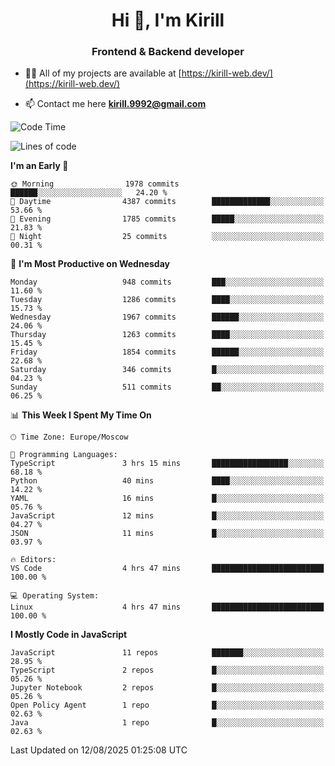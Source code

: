 <h1 align="center">Hi 👋, I'm Kirill</h1>
<h3 align="center">Frontend & Backend developer</h3>

- 👨‍💻 All of my projects are available at [https://kirill-web.dev/](https://kirill-web.dev/)

- 📫 Contact me here **kirill.9992@gmail.com**











<!--START_SECTION:waka-->
![Code Time](http://img.shields.io/badge/Code%20Time-2%2C322%20hrs%208%20mins-blue)

![Lines of code](https://img.shields.io/badge/From%20Hello%20World%20I%27ve%20Written-5.1%20million%20lines%20of%20code-blue)

**I'm an Early 🐤** 

```text
🌞 Morning                1978 commits        ██████░░░░░░░░░░░░░░░░░░░   24.20 % 
🌆 Daytime                4387 commits        █████████████░░░░░░░░░░░░   53.66 % 
🌃 Evening                1785 commits        █████░░░░░░░░░░░░░░░░░░░░   21.83 % 
🌙 Night                  25 commits          ░░░░░░░░░░░░░░░░░░░░░░░░░   00.31 % 
```
📅 **I'm Most Productive on Wednesday** 

```text
Monday                   948 commits         ███░░░░░░░░░░░░░░░░░░░░░░   11.60 % 
Tuesday                  1286 commits        ████░░░░░░░░░░░░░░░░░░░░░   15.73 % 
Wednesday                1967 commits        ██████░░░░░░░░░░░░░░░░░░░   24.06 % 
Thursday                 1263 commits        ████░░░░░░░░░░░░░░░░░░░░░   15.45 % 
Friday                   1854 commits        ██████░░░░░░░░░░░░░░░░░░░   22.68 % 
Saturday                 346 commits         █░░░░░░░░░░░░░░░░░░░░░░░░   04.23 % 
Sunday                   511 commits         ██░░░░░░░░░░░░░░░░░░░░░░░   06.25 % 
```


📊 **This Week I Spent My Time On** 

```text
🕑︎ Time Zone: Europe/Moscow

💬 Programming Languages: 
TypeScript               3 hrs 15 mins       █████████████████░░░░░░░░   68.18 % 
Python                   40 mins             ████░░░░░░░░░░░░░░░░░░░░░   14.22 % 
YAML                     16 mins             █░░░░░░░░░░░░░░░░░░░░░░░░   05.76 % 
JavaScript               12 mins             █░░░░░░░░░░░░░░░░░░░░░░░░   04.27 % 
JSON                     11 mins             █░░░░░░░░░░░░░░░░░░░░░░░░   03.97 % 

🔥 Editors: 
VS Code                  4 hrs 47 mins       █████████████████████████   100.00 % 

💻 Operating System: 
Linux                    4 hrs 47 mins       █████████████████████████   100.00 % 
```

**I Mostly Code in JavaScript** 

```text
JavaScript               11 repos            ███████░░░░░░░░░░░░░░░░░░   28.95 % 
TypeScript               2 repos             █░░░░░░░░░░░░░░░░░░░░░░░░   05.26 % 
Jupyter Notebook         2 repos             █░░░░░░░░░░░░░░░░░░░░░░░░   05.26 % 
Open Policy Agent        1 repo              █░░░░░░░░░░░░░░░░░░░░░░░░   02.63 % 
Java                     1 repo              █░░░░░░░░░░░░░░░░░░░░░░░░   02.63 % 
```




 Last Updated on 12/08/2025 01:25:08 UTC
<!--END_SECTION:waka-->
